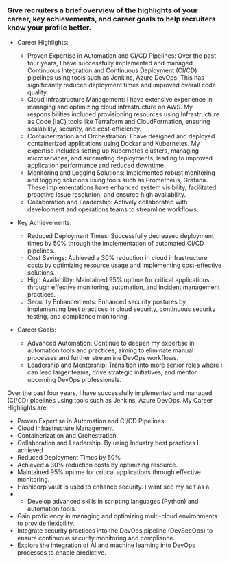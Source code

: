 ### Give recruiters a brief overview of the highlights of your career, key achievements, and career goals to help recruiters know your profile better.
- Career Highlights:

    - Proven Expertise in Automation and CI/CD Pipelines: Over the past four years, I have successfully implemented and managed Continuous Integration and Continuous Deployment (CI/CD) pipelines using tools such as Jenkins, Azure DevOps. This has significantly reduced deployment times and improved overall code quality.
    - Cloud Infrastructure Management: I have extensive experience in managing and optimizing cloud infrastructure on AWS. My responsibilities included provisioning resources using Infrastructure as Code (IaC) tools like Terraform and CloudFormation, ensuring scalability, security, and cost-efficiency.
    - Containerization and Orchestration: I have designed and deployed containerized applications using Docker and Kubernetes. My expertise includes setting up Kubernetes clusters, managing microservices, and automating deployments, leading to improved application performance and reduced downtime.
    - Monitoring and Logging Solutions: Implemented robust monitoring and logging solutions using tools such as Prometheus, Grafana. These implementations have enhanced system visibility, facilitated proactive issue resolution, and ensured high availability.
    - Collaboration and Leadership: Actively collaborated with development and operations teams to streamline workflows.

- Key Achievements:
    - Reduced Deployment Times: Successfully decreased deployment times by 50% through the implementation of automated CI/CD pipelines.
    - Cost Savings: Achieved a 30% reduction in cloud infrastructure costs by optimizing resource usage and implementing cost-effective solutions.
    - High Availability: Maintained 95% uptime for critical applications through effective monitoring, automation, and incident management practices.
    - Security Enhancements: Enhanced security postures by implementing best practices in cloud security, continuous security testing, and compliance monitoring.
- Career Goals:
    - Advanced Automation: Continue to deepen my expertise in automation tools and practices, aiming to eliminate manual processes and further streamline DevOps workflows.
    - Leadership and Mentorship: Transition into more senior roles where I can lead larger teams, drive strategic initiatives, and mentor upcoming DevOps professionals.


Over the past four years, I have successfully implemented and managed (CI/CD) pipelines using tools such as Jenkins, Azure DevOps. My Career Highlights are
- Proven Expertise in Automation and CI/CD Pipelines.
- Cloud Infrastructure Management.
- Containerization and Orchestration.
- Collaboration and Leadership.
By using Industry best practices I achieved
- Reduced Deployment Times by 50%
- Achieved a 30% reduction costs by optimizing resource.
- Maintained 95% uptime for critical applications through effective monitoring.
- Hashicorp vault is used to enhance security. 
I want see my self as a
- - Develop advanced skills in scripting languages (Python) and automation tools.
- Gain proficiency in managing and optimizing multi-cloud environments to provide flexibility.
- Integrate security practices into the DevOps pipeline (DevSecOps) to ensure continuous security monitoring and compliance.
- Explore the integration of AI and machine learning into DevOps processes to enable predictive.
